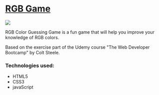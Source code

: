 
<h1><a href="https://marius-adam.github.io/the-RGB-game/" target="_blank"><strong>RGB Game</strong></a></h1>
<img src="https://user-images.githubusercontent.com/30567608/29748079-0f075ad0-8b0e-11e7-9f39-96324ebe9136.gif">
<p>RGB Color Guessing Game is a fun game that will help you improve your knowledge of RGB colors.</p>
<p>Based on the exercise part of the Udemy course "The Web Developer Bootcamp" by Colt Steele.</p>
<h3>Technologies used: </h3>
<ul>
	<li>HTML5</li>
	<li>CSS3</li>
	<li>javaScript</li>
</ul>


